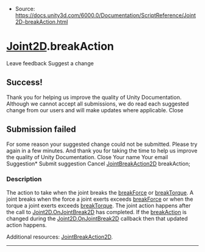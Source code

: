 * Source: https://docs.unity3d.com/6000.0/Documentation/ScriptReference/Joint2D-breakAction.html

#  [Joint2D](https://docs.unity3d.com/6000.0/Documentation/ScriptReference/Joint2D.html).breakAction
Leave feedback
Suggest a change
## Success!
Thank you for helping us improve the quality of Unity Documentation. Although we cannot accept all submissions, we do read each suggested change from our users and will make updates where applicable.
Close
## Submission failed
For some reason your suggested change could not be submitted. Please <a>try again</a> in a few minutes. And thank you for taking the time to help us improve the quality of Unity Documentation.
Close
Your name Your email Suggestion* Submit suggestion
Cancel
[JointBreakAction2D](https://docs.unity3d.com/6000.0/Documentation/ScriptReference/JointBreakAction2D.html) breakAction; 
### Description
The action to take when the joint breaks the [breakForce](https://docs.unity3d.com/6000.0/Documentation/ScriptReference/Joint2D-breakForce.html) or [breakTorque](https://docs.unity3d.com/6000.0/Documentation/ScriptReference/Joint2D-breakTorque.html).
A joint breaks when the force a joint exerts exceeds [breakForce](https://docs.unity3d.com/6000.0/Documentation/ScriptReference/Joint2D-breakForce.html) or when the torque a joint exerts exceeds [breakTorque](https://docs.unity3d.com/6000.0/Documentation/ScriptReference/Joint2D-breakTorque.html). The joint action happens after the call to [Joint2D.OnJointBreak2D](https://docs.unity3d.com/6000.0/Documentation/ScriptReference/Joint2D.OnJointBreak2D.html) has completed. If the [breakAction](https://docs.unity3d.com/6000.0/Documentation/ScriptReference/Joint2D-breakAction.html) is changed during the [Joint2D.OnJointBreak2D](https://docs.unity3d.com/6000.0/Documentation/ScriptReference/Joint2D.OnJointBreak2D.html) callback then that updated action happens.  
  
Additional resources: [JointBreakAction2D](https://docs.unity3d.com/6000.0/Documentation/ScriptReference/JointBreakAction2D.html).
* * *
